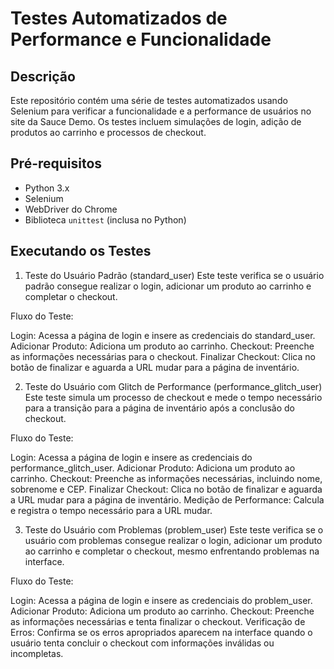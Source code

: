 # Testes Automatizados de Performance e Funcionalidade

## Descrição

Este repositório contém uma série de testes automatizados usando Selenium para verificar a funcionalidade e a performance de usuários no site da Sauce Demo. Os testes incluem simulações de login, adição de produtos ao carrinho e processos de checkout.

## Pré-requisitos

- Python 3.x
- Selenium
- WebDriver do Chrome
- Biblioteca `unittest` (inclusa no Python)

## Executando os Testes

1. Teste do Usuário Padrão (standard_user)
Este teste verifica se o usuário padrão consegue realizar o login, adicionar um produto ao carrinho e completar o checkout.

Fluxo do Teste:

Login: Acessa a página de login e insere as credenciais do standard_user.
Adicionar Produto: Adiciona um produto ao carrinho.
Checkout: Preenche as informações necessárias para o checkout.
Finalizar Checkout: Clica no botão de finalizar e aguarda a URL mudar para a página de inventário.

2. Teste do Usuário com Glitch de Performance (performance_glitch_user)
Este teste simula um processo de checkout e mede o tempo necessário para a transição para a página de inventário após a conclusão do checkout.

Fluxo do Teste:

Login: Acessa a página de login e insere as credenciais do performance_glitch_user.
Adicionar Produto: Adiciona um produto ao carrinho.
Checkout: Preenche as informações necessárias, incluindo nome, sobrenome e CEP.
Finalizar Checkout: Clica no botão de finalizar e aguarda a URL mudar para a página de inventário.
Medição de Performance: Calcula e registra o tempo necessário para a URL mudar.

3. Teste do Usuário com Problemas (problem_user)
Este teste verifica se o usuário com problemas consegue realizar o login, adicionar um produto ao carrinho e completar o checkout, mesmo enfrentando problemas na interface.

Fluxo do Teste:

Login: Acessa a página de login e insere as credenciais do problem_user.
Adicionar Produto: Adiciona um produto ao carrinho.
Checkout: Preenche as informações necessárias e tenta finalizar o checkout.
Verificação de Erros: Confirma se os erros apropriados aparecem na interface quando o usuário tenta concluir o checkout com informações inválidas ou incompletas.




